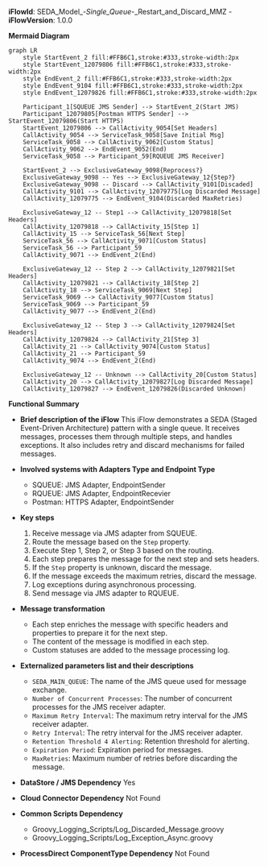 **iFlowId**: SEDA_Model_-_Single_Queue_-_Restart_and_Discard_MMZ - **iFlowVersion**: 1.0.0

**Mermaid Diagram**
```mermaid
graph LR
    style StartEvent_2 fill:#FFB6C1,stroke:#333,stroke-width:2px
    style StartEvent_12079806 fill:#FFB6C1,stroke:#333,stroke-width:2px
    style EndEvent_2 fill:#FFB6C1,stroke:#333,stroke-width:2px
    style EndEvent_9104 fill:#FFB6C1,stroke:#333,stroke-width:2px
    style EndEvent_12079826 fill:#FFB6C1,stroke:#333,stroke-width:2px

    Participant_1[SQUEUE JMS Sender] --> StartEvent_2(Start JMS)
    Participant_12079805[Postman HTTPS Sender] --> StartEvent_12079806(Start HTTPS)
    StartEvent_12079806 --> CallActivity_9054[Set Headers]
    CallActivity_9054 --> ServiceTask_9058[Save Initial Msg]
    ServiceTask_9058 --> CallActivity_9062[Custom Status]
    CallActivity_9062 --> EndEvent_9052(End)
    ServiceTask_9058 --> Participant_59[RQUEUE JMS Receiver]

    StartEvent_2 --> ExclusiveGateway_9098{Reprocess?}
    ExclusiveGateway_9098 -- Yes --> ExclusiveGateway_12{Step?}
    ExclusiveGateway_9098 -- Discard --> CallActivity_9101[Discaded]
    CallActivity_9101 --> CallActivity_12079775[Log Discarded Message]
    CallActivity_12079775 --> EndEvent_9104(Discarded MaxRetries)

    ExclusiveGateway_12 -- Step1 --> CallActivity_12079818[Set Headers]
    CallActivity_12079818 --> CallActivity_15[Step 1]
    CallActivity_15 --> ServiceTask_56[Next Step]
    ServiceTask_56 --> CallActivity_9071[Custom Status]
    ServiceTask_56 --> Participant_59
    CallActivity_9071 --> EndEvent_2(End)

    ExclusiveGateway_12 -- Step 2 --> CallActivity_12079821[Set Headers]
    CallActivity_12079821 --> CallActivity_18[Step 2]
    CallActivity_18 --> ServiceTask_9069[Next Step]
    ServiceTask_9069 --> CallActivity_9077[Custom Status]
    ServiceTask_9069 --> Participant_59
    CallActivity_9077 --> EndEvent_2(End)

    ExclusiveGateway_12 -- Step 3 --> CallActivity_12079824[Set Headers]
    CallActivity_12079824 --> CallActivity_21[Step 3]
    CallActivity_21 --> CallActivity_9074[Custom Status]
    CallActivity_21 --> Participant_59
    CallActivity_9074 --> EndEvent_2(End)

    ExclusiveGateway_12 -- Unknown --> CallActivity_20[Custom Status]
    CallActivity_20 --> CallActivity_12079827[Log Discarded Message]
    CallActivity_12079827 --> EndEvent_12079826(Discarded Unknown)
```

**Functional Summary**
-   **Brief description of the iFlow**
    This iFlow demonstrates a SEDA (Staged Event-Driven Architecture) pattern with a single queue. It receives messages, processes them through multiple steps, and handles exceptions. It also includes retry and discard mechanisms for failed messages.

-   **Involved systems with Adapters Type and Endpoint Type**
    -   SQUEUE: JMS Adapter, EndpointSender
    -   RQUEUE: JMS Adapter, EndpointRecevier
    -   Postman: HTTPS Adapter, EndpointSender

-   **Key steps**
    1.  Receive message via JMS adapter from SQUEUE.
    2.  Route the message based on the `Step` property.
    3.  Execute Step 1, Step 2, or Step 3 based on the routing.
    4.  Each step prepares the message for the next step and sets headers.
    5.  If the `Step` property is unknown, discard the message.
    6.  If the message exceeds the maximum retries, discard the message.
    7.  Log exceptions during asynchronous processing.
    8.  Send message via JMS adapter to RQUEUE.

-   **Message transformation**
    -   Each step enriches the message with specific headers and properties to prepare it for the next step.
    -   The content of the message is modified in each step.
    -   Custom statuses are added to the message processing log.

-   **Externalized parameters list and their descriptions**
    -   `SEDA_MAIN_QUEUE`: The name of the JMS queue used for message exchange.
    -   `Number of Concurrent Processes`: The number of concurrent processes for the JMS receiver adapter.
    -   `Maximum Retry Interval`: The maximum retry interval for the JMS receiver adapter.
    -   `Retry Interval`: The retry interval for the JMS receiver adapter.
    -   `Retention Threshold 4 Alerting`: Retention threshold for alerting.
    -   `Expiration Period`: Expiration period for messages.
    -   `MaxRetries`: Maximum number of retries before discarding the message.

-   **DataStore / JMS Dependency**
    Yes

-   **Cloud Connector Dependency**
    Not Found

-   **Common Scripts Dependency**
    -   Groovy\_Logging\_Scripts/Log\_Discarded\_Message.groovy
    -   Groovy\_Logging\_Scripts/Log\_Exception\_Async.groovy

-   **ProcessDirect ComponentType Dependency**
    Not Found